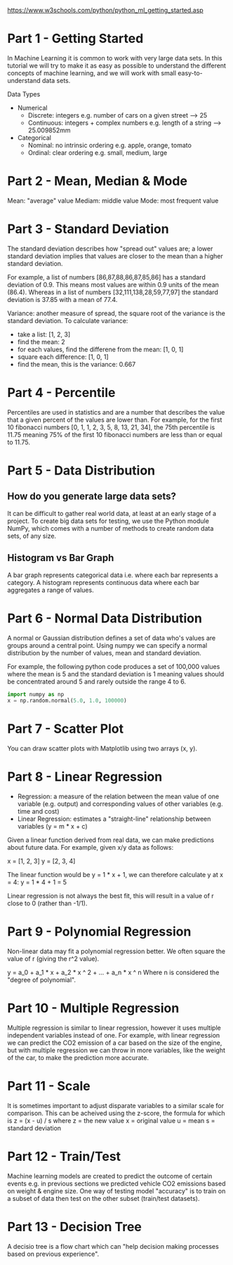 https://www.w3schools.com/python/python_ml_getting_started.asp

# Part 1 - Getting Started
In Machine Learning it is common to work with very large data sets. In this tutorial we will try to make it as easy as possible to understand the different concepts of machine learning, and we will work with small easy-to-understand data sets.

Data Types
- Numerical
  - Discrete: integers e.g. number of cars on a given street --> 25
  - Continuous: integers + complex numbers e.g. length of a string --> 25.009852mm
- Categorical
  - Nominal: no intrinsic ordering e.g. apple, orange, tomato
  - Ordinal: clear ordering e.g. small, medium, large


# Part 2 - Mean, Median & Mode
Mean: "average" value
Mediam: middle value
Mode: most frequent value


# Part 3 - Standard Deviation
The standard deviation describes how "spread out" values are; a lower standard deviation implies that values are closer to the mean than a higher standard deviation.

For example, a list of numbers [86,87,88,86,87,85,86] has a standard deviation of 0.9. This means most values are within 0.9 units of the mean (86.4). Whereas in a list of numbers [32,111,138,28,59,77,97] the standard deviation is 37.85 with a mean of 77.4.

Variance: another measure of spread, the square root of the variance is the standard deviation. To calculate variance:
- take a list: [1, 2, 3]
- find the mean: 2
- for each values, find the differene from the mean: [1, 0, 1]
- square each difference: [1, 0, 1]
- find the mean, this is the variance: 0.667


# Part 4 - Percentile
Percentiles are used in statistics and are a number that describes the value that a given percent of the values are lower than. For example, for the first 10 fibonacci numbers [0, 1, 1, 2, 3, 5, 8, 13, 21, 34], the 75th percentile is 11.75 meaning 75% of the first 10 fibonacci numbers are less than or equal to 11.75.


# Part 5 - Data Distribution
## How do you generate large data sets?
It can be difficult to gather real world data, at least at an early stage of a project. To create big data sets for testing, we use the Python module NumPy, which comes with a number of methods to create random data sets, of any size.

## Histogram vs Bar Graph
A bar graph represents categorical data i.e. where each bar represents a category. A histogram represents continuous data where each bar aggregates a range of values.

# Part 6 - Normal Data Distribution
A normal or Gaussian distribution defines a set of data who's values are groups around a central point. Using numpy we can specify a normal distribution by the number of values, mean and standard deviation.

For example, the following python code produces a set of 100,000 values where the mean is 5 and the standard deviation is 1 meaning values should be concentrated around 5 and rarely outside the range 4 to 6.
```python
import numpy as np
x = np.random.normal(5.0, 1.0, 100000)
```

# Part 7 - Scatter Plot
You can draw scatter plots with Matplotlib using two arrays (x, y).


# Part 8 - Linear Regression
- Regression: a measure of the relation between the mean value of one variable (e.g. output) and corresponding values of other variables (e.g. time and cost)
- Linear Regression: estimates a "straight-line" relationship between variables (y = m * x + c)

Given a linear function derived from real data, we can make predictions about future data. For example, given x/y data as follows:

x = [1, 2, 3]
y = [2, 3, 4]

The linear function would be y = 1 * x + 1, we can therefore calculate y at x = 4:
y = 1 * 4 + 1 = 5

Linear regression is not always the best fit, this will result in a value of r close to 0 (rather than -1/1).


# Part 9 - Polynomial Regression
Non-linear data may fit a polynomial regression better. We often square the value of r (giving the r^2 value).

y = a_0 + a_1 * x + a_2 * x ^ 2 + ... + a_n * x ^ n
Where n is considered the "degree of polynomial".


# Part 10 - Multiple Regression
Multiple regression is similar to linear regression, however it uses multiple independent variables instead of one. For example, with linear regression we can predict the CO2 emission of a car based on the size of the engine, but with multiple regression we can throw in more variables, like the weight of the car, to make the prediction more accurate.


# Part 11 - Scale
It is sometimes important to adjust disparate variables to a similar scale for comparison. This can be acheived using the z-score, the formula for which is
z = (x - u) / s
where z = the new value
      x = original value
      u = mean
      s = standard deviation


# Part 12 - Train/Test
Machine learning models are created to predict the outcome of certain events e.g. in previous sections we predicted vehicle CO2 emissions based on weight & engine size. One way of testing model "accuracy" is to train on a subset of data then test on the other subset (train/test datasets).


# Part 13 - Decision Tree
A decisio tree is a flow chart which can "help decision making processes based on previous experience".